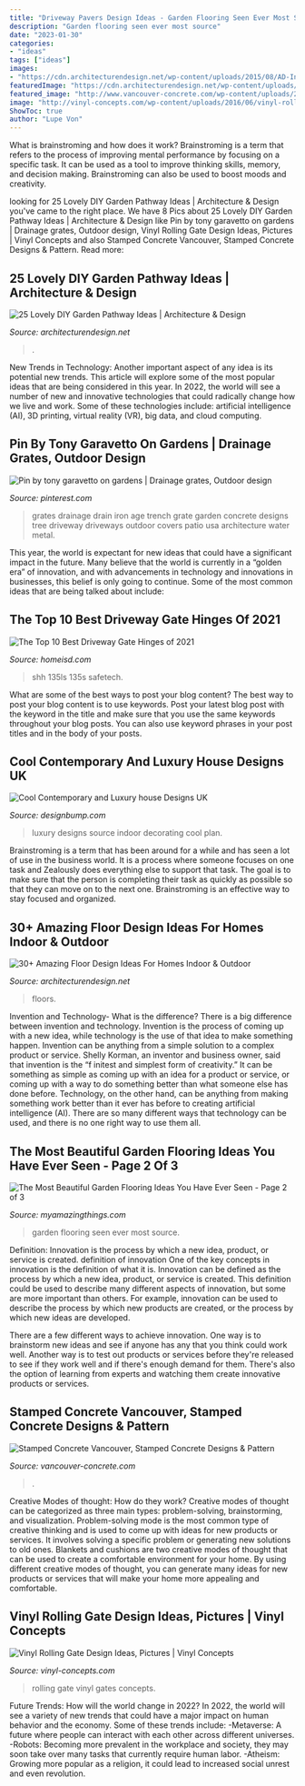 ```yaml
---
title: "Driveway Pavers Design Ideas - Garden Flooring Seen Ever Most Source"
description: "Garden flooring seen ever most source"
date: "2023-01-30"
categories:
- "ideas"
tags: ["ideas"]
images:
- "https://cdn.architecturendesign.net/wp-content/uploads/2015/08/AD-Indoor-Outdoor-Floor-Design-Ideas-24.jpg"
featuredImage: "https://cdn.architecturendesign.net/wp-content/uploads/2015/08/AD-Indoor-Outdoor-Floor-Design-Ideas-24.jpg"
featured_image: "http://www.vancouver-concrete.com/wp-content/uploads/2019/10/stamped-concrete-entranceway-into-townhouse-complex-in-Langley-BC.-e1572074257925.jpg"
image: "http://vinyl-concepts.com/wp-content/uploads/2016/06/vinyl-rolling-gate-06.jpg"
ShowToc: true
author: "Lupe Von"
---
```



What is brainstroming and how does it work?
Brainstroming is a term that refers to the process of improving mental performance by focusing on a specific task. It can be used as a tool to improve thinking skills, memory, and decision making. Brainstroming can also be used to boost moods and creativity.

	

		
looking for 25 Lovely DIY Garden Pathway Ideas | Architecture &amp; Design you've came to the right place. We have 8 Pics about 25 Lovely DIY Garden Pathway Ideas | Architecture &amp; Design like Pin by tony garavetto on gardens | Drainage grates, Outdoor design, Vinyl Rolling Gate Design Ideas, Pictures | Vinyl Concepts and also Stamped Concrete Vancouver, Stamped Concrete Designs &amp; Pattern. Read more:
		
    
## 25 Lovely DIY Garden Pathway Ideas | Architecture &amp; Design

<img loading=lazy src="https://cdn.architecturendesign.net/wp-content/uploads/2014/08/25-Lovely-DIY-Garden-Pathway-Ideas-04.jpg" onerror="this.onerror=null;this.src='https://tse3.mm.bing.net/th?id=OIP.sdh1NM45I8WmIzA9amMmCAHaJR&amp;pid=15.1';" alt="25 Lovely DIY Garden Pathway Ideas | Architecture &amp; Design">

_Source: architecturendesign.net_

>. 

	

New Trends in Technology: Another important aspect of any idea is its potential new trends. This article will explore some of the most popular ideas that are being considered in this year.
In 2022, the world will see a number of new and innovative technologies that could radically change how we live and work. Some of these technologies include: artificial intelligence (AI), 3D printing, virtual reality (VR), big data, and cloud computing.

    
## Pin By Tony Garavetto On Gardens | Drainage Grates, Outdoor Design

<img loading=lazy src="https://i.pinimg.com/736x/d2/f7/1a/d2f71a58be9ac547dd14b31c91be22c3--drainage-grates-trench-drain.jpg" onerror="this.onerror=null;this.src='https://tse4.mm.bing.net/th?id=OIP.G7cSI7HY9N3jacKoNVr1pQHaJ4&amp;pid=15.1';" alt="Pin by tony garavetto on gardens | Drainage grates, Outdoor design">

_Source: pinterest.com_

>grates drainage drain iron age trench grate garden concrete designs tree driveway driveways outdoor covers patio usa architecture water metal. 

	

This year, the world is expectant for new ideas that could have a significant impact in the future. Many believe that the world is currently in a “golden era” of innovation, and with advancements in technology and innovations in businesses, this belief is only going to continue. Some of the most common ideas that are being talked about include: 

    
## The Top 10 Best Driveway Gate Hinges Of 2021

<img loading=lazy src="https://homeisd.com/wp-content/uploads/2021/03/safetech-driveway-gate-hinges.jpg" onerror="this.onerror=null;this.src='https://tse2.mm.bing.net/th?id=OIP.xT95qBAcXJExeoA5S_YuEgHaFj&amp;pid=15.1';" alt="The Top 10 Best Driveway Gate Hinges of 2021">

_Source: homeisd.com_

>shh 135ls 135s safetech. 

	

What are some of the best ways to post your blog content?
The best way to post your blog content is to use keywords. Post your latest blog post with the keyword in the title and make sure that you use the same keywords throughout your blog posts. You can also use keyword phrases in your post titles and in the body of your posts.

    
## Cool Contemporary And Luxury House Designs UK

<img loading=lazy src="https://cdn.designbump.com/wp-content/uploads/2015/11/open-plan-house-with-an-indoor-swimming-pool.jpg" onerror="this.onerror=null;this.src='https://tse4.mm.bing.net/th?id=OIP.qkwOsSYJOmyZf8c0OavkAQHaLG&amp;pid=15.1';" alt="Cool Contemporary and Luxury house Designs UK">

_Source: designbump.com_

>luxury designs source indoor decorating cool plan. 

	

Brainstroming is a term that has been around for a while and has seen a lot of use in the business world. It is a process where someone focuses on one task and Zealously does everything else to support that task. The goal is to make sure that the person is completing their task as quickly as possible so that they can move on to the next one. Brainstroming is an effective way to stay focused and organized.

    
## 30+ Amazing Floor Design Ideas For Homes Indoor &amp; Outdoor

<img loading=lazy src="https://cdn.architecturendesign.net/wp-content/uploads/2015/08/AD-Indoor-Outdoor-Floor-Design-Ideas-24.jpg" onerror="this.onerror=null;this.src='https://tse2.mm.bing.net/th?id=OIP.I_f8WokE4LtwKIoGXFsWYAHaLJ&amp;pid=15.1';" alt="30+ Amazing Floor Design Ideas For Homes Indoor &amp; Outdoor">

_Source: architecturendesign.net_

>floors. 

	

Invention and Technology- What is the difference?
There is a big difference between invention and technology. Invention is the process of coming up with a new idea, while technology is the use of that idea to make something happen. Invention can be anything from a simple solution to a complex product or service. Shelly Korman, an inventor and business owner, said that invention is the “f initest and simplest form of creativity.” It can be something as simple as coming up with an idea for a product or service, or coming up with a way to do something better than what someone else has done before. Technology, on the other hand, can be anything from making something work better than it ever has before to creating artificial intelligence (AI). There are so many different ways that technology can be used, and there is no one right way to use them all.

    
## The Most Beautiful Garden Flooring Ideas You Have Ever Seen - Page 2 Of 3

<img loading=lazy src="https://myamazingthings.com/wp-content/uploads/2017/03/garden-683x1024.jpg" onerror="this.onerror=null;this.src='https://tse3.mm.bing.net/th?id=OIP.42HCCsL64Bv21h25O__h3gHaLG&amp;pid=15.1';" alt="The Most Beautiful Garden Flooring Ideas You Have Ever Seen - Page 2 of 3">

_Source: myamazingthings.com_

>garden flooring seen ever most source. 

	

Definition: Innovation is the process by which a new idea, product, or service is created.
definition of innovation
One of the key concepts in innovation is the definition of what it is. Innovation can be defined as the process by which a new idea, product, or service is created. This definition could be used to describe many different aspects of innovation, but some are more important than others. For example, innovation can be used to describe the process by which new products are created, or the process by which new ideas are developed.

There are a few different ways to achieve innovation. One way is to brainstorm new ideas and see if anyone has any that you think could work well. Another way is to test out products or services before they're released to see if they work well and if there's enough demand for them. There's also the option of learning from experts and watching them create innovative products or services.

    
## Stamped Concrete Vancouver, Stamped Concrete Designs &amp; Pattern

<img loading=lazy src="http://www.vancouver-concrete.com/wp-content/uploads/2019/10/stamped-concrete-entranceway-into-townhouse-complex-in-Langley-BC.-e1572074257925.jpg" onerror="this.onerror=null;this.src='https://tse1.mm.bing.net/th?id=OIP.UoRfyWVgci2X7VqRbdwDaQHaJ4&amp;pid=15.1';" alt="Stamped Concrete Vancouver, Stamped Concrete Designs &amp; Pattern">

_Source: vancouver-concrete.com_

>. 

	

Creative Modes of thought: How do they work?
Creative modes of thought can be categorized as three main types: problem-solving, brainstorming, and visualization. Problem-solving mode is the most common type of creative thinking and is used to come up with ideas for new products or services. It involves solving a specific problem or generating new solutions to old ones.
Blankets and cushions are two creative modes of thought that can be used to create a comfortable environment for your home. By using different creative modes of thought, you can generate many ideas for new products or services that will make your home more appealing and comfortable.

    
## Vinyl Rolling Gate Design Ideas, Pictures | Vinyl Concepts

<img loading=lazy src="http://vinyl-concepts.com/wp-content/uploads/2016/06/vinyl-rolling-gate-06.jpg" onerror="this.onerror=null;this.src='https://tse4.mm.bing.net/th?id=OIP.M67fRVOES6NjYEQlw7SOkQHaFj&amp;pid=15.1';" alt="Vinyl Rolling Gate Design Ideas, Pictures | Vinyl Concepts">

_Source: vinyl-concepts.com_

>rolling gate vinyl gates concepts. 

	

Future Trends: How will the world change in 2022?
In 2022, the world will see a variety of new trends that could have a major impact on human behavior and the economy. Some of these trends include: 
-Metaverse: A future where people can interact with each other across different universes. 
-Robots: Becoming more prevalent in the workplace and society, they may soon take over many tasks that currently require human labor. 
-Atheism: Growing more popular as a religion, it could lead to increased social unrest and even revolution.

